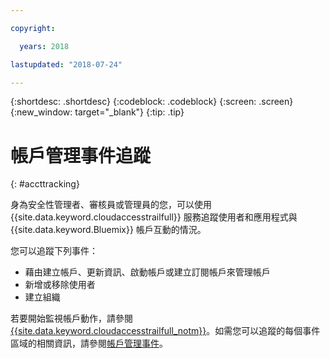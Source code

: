 ```yaml
---

copyright:

  years: 2018

lastupdated: "2018-07-24"

---
```


{:shortdesc: .shortdesc}
{:codeblock: .codeblock}
{:screen: .screen}
{:new_window: target="_blank"}
{:tip: .tip}

# 帳戶管理事件追蹤
{: #accttracking}

身為安全性管理者、審核員或管理員的您，可以使用 {{site.data.keyword.cloudaccesstrailfull}} 服務追蹤使用者和應用程式與 {{site.data.keyword.Bluemix}} 帳戶互動的情況。


您可以追蹤下列事件：

* 藉由建立帳戶、更新資訊、啟動帳戶或建立訂閱帳戶來管理帳戶
* 新增或移除使用者
* 建立組織

若要開始監視帳戶動作，請參閱 [{{site.data.keyword.cloudaccesstrailfull_notm}}](/docs/services/cloud-activity-tracker/index.html#getting-started-with-cla)。如需您可以追蹤的每個事件區域的相關資訊，請參閱[帳戶管理事件](/docs/services/cloud-activity-tracker/services/at_events_acc_mgt.html)。

